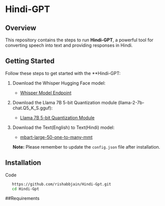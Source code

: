 # Hindi-GPT

## Overview

This repository contains the steps to run **Hindi-GPT**, a powerful tool for converting speech into text and providing responses in Hindi.

## Getting Started


Follow these steps to get started with the **Hindi-GPT:

1. Download the Whisper Hugging Face model:
   - [Whisper Model Endpoint](https://huggingface.co/openai/whisper-medium)

2. Download the Llama 7B 5-bit Quantization module (llama-2-7b-chat.Q5_K_S.gguf):
   - [Llama 7B 5-bit Quantization Module](https://huggingface.co/TheBloke/Llama-2-7b-Chat-GGUF/tree/main)

3. Download the Text(English) to Text(Hindi) model:
   - [mbart-large-50-one-to-many-mmt](https://huggingface.co/facebook/mbart-large-50-one-to-many-mmt)

   **Note:** Please remember to update the `config.json` file after installation.

## Installation
Code
```bash
   https://github.com/rishabbjain/Hindi-Gpt.git
   cd Hindi-Gpt
```
##Requirements
